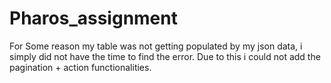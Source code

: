# Pharos_assignment

For Some reason my table was not getting populated by my json data, i simply did not have the time to find the error. Due to this i could not add the pagination + action functionalities.
